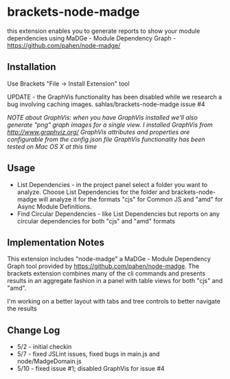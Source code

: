 brackets-node-madge
================

this extension enables you to generate reports to show your module dependencies using MaDGe - Module Dependency Graph - https://github.com/pahen/node-madge/

## Installation
Use Brackets "File -> Install Extension" tool



UPDATE - the GraphVis functionality has been disabled while we research a bug involving caching images.  sahlas/brackets-node-madge issue #4

_NOTE about GraphVis: when you have GraphVis installed we'll also generate "png" graph images for a single view. I installed GraphVis from http://www.graphviz.org/
GraphVis attributes and properties are configurable from the config.json file
GraphVis functionality has been tested on Mac OS X at this time_

## Usage
* List Dependencies - in the project panel select a folder you want to analyze.  Choose List Dependencies for the folder and brackets-node-madge will analyze it for the formats "cjs" for Common JS and
"amd" for Async Module Definitions.
* Find Circular Dependencies - like List Dependencies but reports on any circular dependencies for both "cjs" and "amd" formats

## Implementation Notes
This extension includes "node-madge" a MaDGe - Module Dependency Graph tool provided by https://github.com/pahen/node-madge. The brackets extension combines many of the cli commands and presents results in an aggregate fashion in a panel with table views for both "cjs" and "amd".

I'm working on a better layout with tabs and tree controls to better navigate the results

## Change Log
* 5/2 - initial checkin
* 5/7 - fixed JSLint issues, fixed bugs in main.js and node/MadgeDomain.js
* 5/10 - fixed issue #1; disabled GraphVis for issue #4
